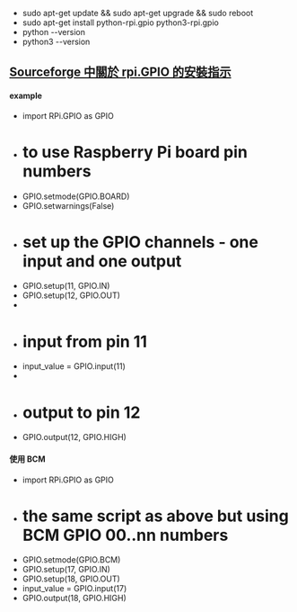 * sudo apt-get update && sudo apt-get upgrade && sudo reboot
* sudo apt-get install python-rpi.gpio python3-rpi.gpio
* python --version
* python3 --version
## [Sourceforge 中關於 rpi.GPIO 的安裝指示](https://sourceforge.net/p/raspberry-gpio-python/wiki/install/)
#### example
* import RPi.GPIO as GPIO
* # to use Raspberry Pi board pin numbers
* GPIO.setmode(GPIO.BOARD)
* GPIO.setwarnings(False)
* # set up the GPIO channels - one input and one output
* GPIO.setup(11, GPIO.IN)
* GPIO.setup(12, GPIO.OUT)
* 
* # input from pin 11
* input_value = GPIO.input(11)
* 
* # output to pin 12
* GPIO.output(12, GPIO.HIGH)
#### 使用 BCM
* import RPi.GPIO as GPIO 
* # the same script as above but using BCM GPIO 00..nn numbers
* GPIO.setmode(GPIO.BCM)
* GPIO.setup(17, GPIO.IN)
* GPIO.setup(18, GPIO.OUT)
* input_value = GPIO.input(17)
* GPIO.output(18, GPIO.HIGH)
